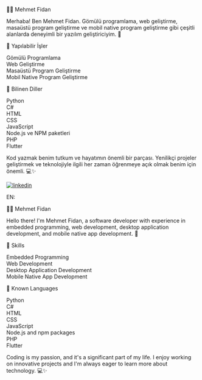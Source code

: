 👨‍💻 Mehmet Fidan

Merhaba! Ben Mehmet Fidan. Gömülü programlama, web geliştirme, masaüstü program geliştirme ve mobil native program geliştirme gibi çeşitli alanlarda deneyimli bir yazılım geliştiriciyim. 🚀

💼 Yapılabilir İşler

Gömülü Programlama<br>
Web Geliştirme<br>
Masaüstü Program Geliştirme<br>
Mobil Native Program Geliştirme  <br>


🧠 Bilinen Diller

Python<br>
C#<br>
HTML<br>
CSS<br>
JavaScript<br>
Node.js ve NPM paketleri<br>
PHP<br>
Flutter<br>


Kod yazmak benim tutkum ve hayatımın önemli bir parçası. Yenilikçi projeler geliştirmek ve teknolojiyle ilgili her zaman öğrenmeye açık olmak benim için önemli. 💻✨

<a target="_blank">[![linkedin](https://img.shields.io/badge/Linkedin-000000?style=for-the-badge&logo=Linkedin&logoColor=white)](https://www.linkedin.com/in/mehmet-fidan-235b1b20a/)</a>


EN: 

👨‍💻 Mehmet Fidan

Hello there! I'm Mehmet Fidan, a software developer with experience in embedded programming, web development, desktop application development, and mobile native app development. 🚀

💼 Skills

Embedded Programming<br>
Web Development<br>
Desktop Application Development<br>
Mobile Native App Development<br>


🧠 Known Languages

Python<br>
C#<br>
HTML<br>
CSS<br>
JavaScript<br>
Node.js and npm packages<br>
PHP<br>
Flutter<br>


Coding is my passion, and it's a significant part of my life. I enjoy working on innovative projects and I'm always eager to learn more about technology. 💻✨

